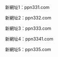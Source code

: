 
<p>新網址1：ppn331.com</p>
<p>新網址2：ppn332.com</p>
<p>新網址3：ppn333.com</p>
<p>新網址4：ppn3341.com</p>
<p>新網址5：ppn335.com</p>
